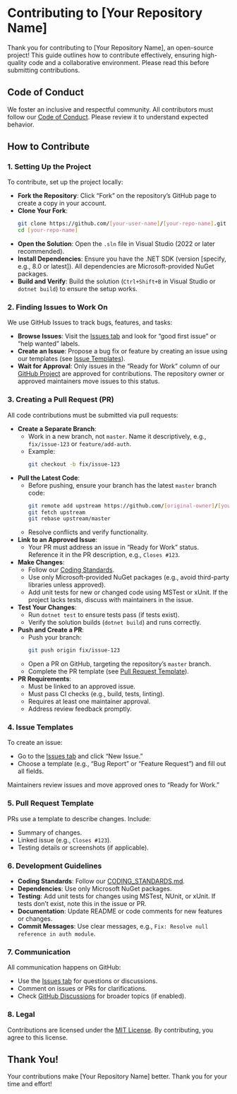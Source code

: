 ﻿# Contributing to [Your Repository Name]

Thank you for contributing to [Your Repository Name], an open-source project! This guide outlines how to contribute effectively, ensuring high-quality code and a collaborative environment. Please read this before submitting contributions.

## Code of Conduct

We foster an inclusive and respectful community. All contributors must follow our [Code of Conduct](CODE_OF_CONDUCT.md). Please review it to understand expected behavior.

## How to Contribute

### 1. Setting Up the Project

To contribute, set up the project locally:

- **Fork the Repository**: Click “Fork” on the repository’s GitHub page to create a copy in your account.
- **Clone Your Fork**:
  ```bash
  git clone https://github.com/[your-user-name]/[your-repo-name].git
  cd [your-repo-name]
  ```
- **Open the Solution**: Open the `.sln` file in Visual Studio (2022 or later recommended).
- **Install Dependencies**: Ensure you have the .NET SDK (version [specify, e.g., 8.0 or latest]). All dependencies are Microsoft-provided NuGet packages.
- **Build and Verify**: Build the solution (`Ctrl+Shift+B` in Visual Studio or `dotnet build`) to ensure the setup works.

### 2. Finding Issues to Work On

We use GitHub Issues to track bugs, features, and tasks:

- **Browse Issues**: Visit the [Issues tab](https://github.com/[your-user-name]/[your-repo-name]/issues) and look for “good first issue” or “help wanted” labels.
- **Create an Issue**: Propose a bug fix or feature by creating an issue using our templates (see [Issue Templates](#issue-templates)).
- **Wait for Approval**: Only issues in the “Ready for Work” column of our [GitHub Project](https://github.com/[your-user-name]/[your-repo-name]/projects) are approved for contributions. The repository owner or approved maintainers move issues to this status.

### 3. Creating a Pull Request (PR)

All code contributions must be submitted via pull requests:

- **Create a Separate Branch**:
  - Work in a new branch, not `master`. Name it descriptively, e.g., `fix/issue-123` or `feature/add-auth`.
  - Example:
    ```bash
    git checkout -b fix/issue-123
    ```
- **Pull the Latest Code**:
  - Before pushing, ensure your branch has the latest `master` branch code:
    ```bash
    git remote add upstream https://github.com/[original-owner]/[your-repo-name].git
    git fetch upstream
    git rebase upstream/master
    ```
  - Resolve conflicts and verify functionality.
- **Link to an Approved Issue**:
  - Your PR must address an issue in “Ready for Work” status. Reference it in the PR description, e.g., `Closes #123`.
- **Make Changes**:
  - Follow our [Coding Standards](https://github.com/[your-user-name]/CodingStandards/blob/master/[coding-standards-file-name]).
  - Use only Microsoft-provided NuGet packages (e.g., avoid third-party libraries unless approved).
  - Add unit tests for new or changed code using MSTest or xUnit. If the project lacks tests, discuss with maintainers in the issue.
- **Test Your Changes**:
  - Run `dotnet test` to ensure tests pass (if tests exist).
  - Verify the solution builds (`dotnet build`) and runs correctly.
- **Push and Create a PR**:
  - Push your branch:
    ```bash
    git push origin fix/issue-123
    ```
  - Open a PR on GitHub, targeting the repository’s `master` branch.
  - Complete the PR template (see [Pull Request Template](#pull-request-template)).
- **PR Requirements**:
  - Must be linked to an approved issue.
  - Must pass CI checks (e.g., build, tests, linting).
  - Requires at least one maintainer approval.
  - Address review feedback promptly.

### 4. Issue Templates

To create an issue:

- Go to the [Issues tab](https://github.com/[your-user-name]/[your-repo-name]/issues) and click “New Issue.”
- Choose a template (e.g., “Bug Report” or “Feature Request”) and fill out all fields.

Maintainers review issues and move approved ones to “Ready for Work.”

### 5. Pull Request Template

PRs use a template to describe changes. Include:

- Summary of changes.
- Linked issue (e.g., `Closes #123`).
- Testing details or screenshots (if applicable).

### 6. Development Guidelines

- **Coding Standards**: Follow our [CODING_STANDARDS.md](CODING_STANDARDS.md).
- **Dependencies**: Use only Microsoft NuGet packages.
- **Testing**: Add unit tests for changes using MSTest, NUnit, or xUnit. If tests don’t exist, note this in the issue or PR.
- **Documentation**: Update README or code comments for new features or changes.
- **Commit Messages**: Use clear messages, e.g., `Fix: Resolve null reference in auth module`.

### 7. Communication

All communication happens on GitHub:

- Use the [Issues tab](https://github.com/[your-user-name]/[your-repo-name]/issues) for questions or discussions.
- Comment on issues or PRs for clarifications.
- Check [GitHub Discussions](https://github.com/[your-user-name]/[your-repo-name]/discussions) for broader topics (if enabled).

### 8. Legal

Contributions are licensed under the [MIT License](LICENSE). By contributing, you agree to this license.

## Thank You!

Your contributions make [Your Repository Name] better. Thank you for your time and effort!